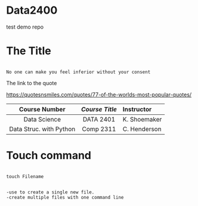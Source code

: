 # Data2400
test demo repo
# The Title

```

No one can make you feel inferior without your consent

```

The link to the quote

https://quotesnsmiles.com/quotes/77-of-the-worlds-most-popular-quotes/



| **Course Number** | _Course Title_ | Instructor   |
|:-----------------:|:--------------:|:------------|
| Data Science     | DATA 2401       | K. Shoemaker|
| Data Struc. with Python |Comp 2311  | C. Henderson|


# Touch command

```

touch Filename

```

```

-use to create a single new file.
-create multiple files with one command line

```

